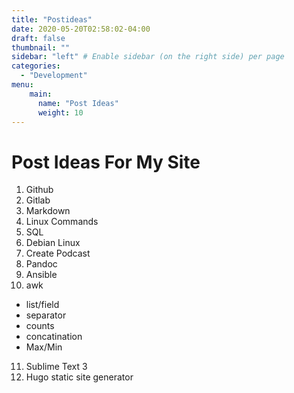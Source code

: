 ```yaml
---
title: "Postideas"
date: 2020-05-20T02:58:02-04:00
draft: false
thumbnail: ""
sidebar: "left" # Enable sidebar (on the right side) per page
categories:
  - "Development"
menu:
    main:
      name: "Post Ideas"
      weight: 10
---
```


# Post Ideas For My Site

1. Github
2. Gitlab
3. Markdown
4. Linux Commands
5. SQL
6. Debian Linux
7. Create Podcast
8. Pandoc
9. Ansible
10. awk
- list/field
- separator
- counts
- concatination
- Max/Min
11. Sublime Text 3
12. Hugo static site generator
